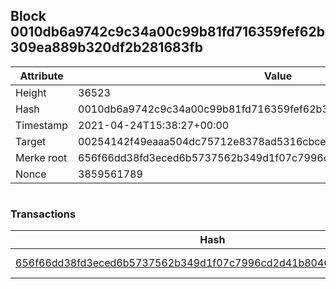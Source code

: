 ## Block 0010db6a9742c9c34a00c99b81fd716359fef62b309ea889b320df2b281683fb

Attribute | Value
--- | ---
Height | 36523
Hash | 0010db6a9742c9c34a00c99b81fd716359fef62b309ea889b320df2b281683fb
Timestamp | 2021-04-24T15:38:27+00:00
Target | 00254142f49eaaa504dc75712e8378ad5316cbcead634704b3734b6271167cc4
Merke root | 656f66dd38fd3eced6b5737562b349d1f07c7996cd2d41b8046314f97c053e9c
Nonce | 3859561789

```

```

### Transactions

Hash | Amount
--- | ---
[656f66dd38fd3eced6b5737562b349d1f07c7996cd2d41b8046314f97c053e9c](656f66dd38fd3eced6b5737562b349d1f07c7996cd2d41b8046314f97c053e9c.md) | 10.00000000 SKEPTI 
